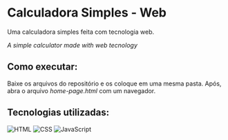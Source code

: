 # Calculadora Simples - Web

Uma calculadora simples feita com tecnologia web.

*A simple calculator made with web tecnology*

## Como executar:

Baixe os arquivos do repositório e os coloque em uma mesma pasta. Após, abra o arquivo *home-page.html* com um navegador. 

## Tecnologias utilizadas:

![HTML](https://img.shields.io/badge/HTML-red?style=flat)
![CSS](https://img.shields.io/badge/CSS-blue?style=flat)
![JavaScript](https://img.shields.io/badge/JavaScript-green?style=flat)

